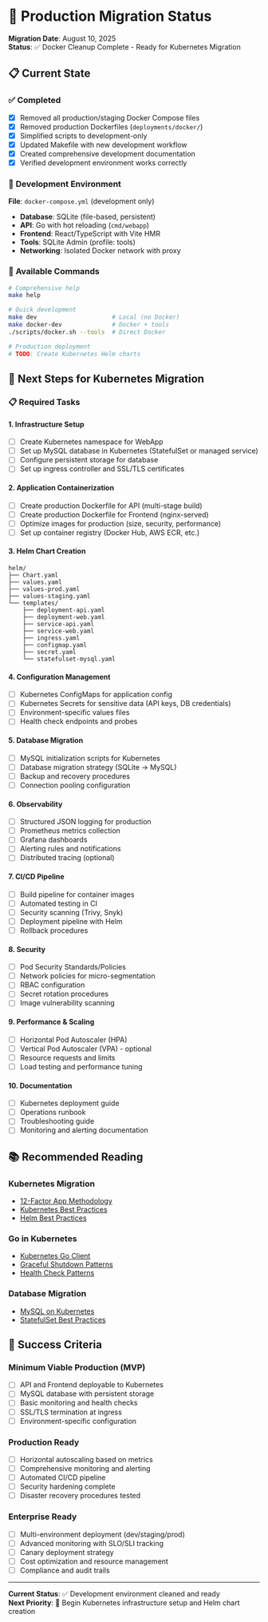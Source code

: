 # 🎯 Production Migration Status

**Migration Date**: August 10, 2025  
**Status**: ✅ Docker Cleanup Complete - Ready for Kubernetes Migration

## 📋 **Current State**

### ✅ **Completed**
- [x] Removed all production/staging Docker Compose files
- [x] Removed production Dockerfiles (`deployments/docker/`)
- [x] Simplified scripts to development-only
- [x] Updated Makefile with new development workflow
- [x] Created comprehensive development documentation
- [x] Verified development environment works correctly

### 🔧 **Development Environment**
**File**: `docker-compose.yml` (development only)
- **Database**: SQLite (file-based, persistent)
- **API**: Go with hot reloading (`cmd/webapp`)
- **Frontend**: React/TypeScript with Vite HMR
- **Tools**: SQLite Admin (profile: tools)
- **Networking**: Isolated Docker network with proxy

### 📝 **Available Commands**
```bash
# Comprehensive help
make help

# Quick development  
make dev                     # Local (no Docker)
make docker-dev              # Docker + tools
./scripts/docker.sh --tools  # Direct Docker

# Production deployment
# TODO: Create Kubernetes Helm charts
```

## 🚀 **Next Steps for Kubernetes Migration**

### 📋 **Required Tasks**

#### 1. **Infrastructure Setup**
- [ ] Create Kubernetes namespace for WebApp
- [ ] Set up MySQL database in Kubernetes (StatefulSet or managed service)
- [ ] Configure persistent storage for database
- [ ] Set up ingress controller and SSL/TLS certificates

#### 2. **Application Containerization**
- [ ] Create production Dockerfile for API (multi-stage build)
- [ ] Create production Dockerfile for Frontend (nginx-served)
- [ ] Optimize images for production (size, security, performance)
- [ ] Set up container registry (Docker Hub, AWS ECR, etc.)

#### 3. **Helm Chart Creation**
```
helm/
├── Chart.yaml
├── values.yaml
├── values-prod.yaml
├── values-staging.yaml
└── templates/
    ├── deployment-api.yaml
    ├── deployment-web.yaml
    ├── service-api.yaml
    ├── service-web.yaml
    ├── ingress.yaml
    ├── configmap.yaml
    ├── secret.yaml
    └── statefulset-mysql.yaml
```

#### 4. **Configuration Management**
- [ ] Kubernetes ConfigMaps for application config
- [ ] Kubernetes Secrets for sensitive data (API keys, DB credentials)
- [ ] Environment-specific values files
- [ ] Health check endpoints and probes

#### 5. **Database Migration**
- [ ] MySQL initialization scripts for Kubernetes
- [ ] Database migration strategy (SQLite → MySQL)
- [ ] Backup and recovery procedures
- [ ] Connection pooling configuration

#### 6. **Observability**
- [ ] Structured JSON logging for production
- [ ] Prometheus metrics collection
- [ ] Grafana dashboards
- [ ] Alerting rules and notifications
- [ ] Distributed tracing (optional)

#### 7. **CI/CD Pipeline**
- [ ] Build pipeline for container images
- [ ] Automated testing in CI
- [ ] Security scanning (Trivy, Snyk)
- [ ] Deployment pipeline with Helm
- [ ] Rollback procedures

#### 8. **Security**
- [ ] Pod Security Standards/Policies
- [ ] Network policies for micro-segmentation
- [ ] RBAC configuration
- [ ] Secret rotation procedures
- [ ] Image vulnerability scanning

#### 9. **Performance & Scaling**
- [ ] Horizontal Pod Autoscaler (HPA)
- [ ] Vertical Pod Autoscaler (VPA) - optional
- [ ] Resource requests and limits
- [ ] Load testing and performance tuning

#### 10. **Documentation**
- [ ] Kubernetes deployment guide
- [ ] Operations runbook
- [ ] Troubleshooting guide
- [ ] Monitoring and alerting documentation

## 📚 **Recommended Reading**

### **Kubernetes Migration**
- [12-Factor App Methodology](https://12factor.net/)
- [Kubernetes Best Practices](https://kubernetes.io/docs/concepts/configuration/overview/)
- [Helm Best Practices](https://helm.sh/docs/chart_best_practices/)

### **Go in Kubernetes**
- [Kubernetes Go Client](https://pkg.go.dev/k8s.io/client-go)
- [Graceful Shutdown Patterns](https://github.com/kubernetes/kubectl/blob/master/pkg/cmd/wait/wait.go)
- [Health Check Patterns](https://kubernetes.io/docs/tasks/configure-pod-container/configure-liveness-readiness-startup-probes/)

### **Database Migration**
- [MySQL on Kubernetes](https://kubernetes.io/docs/tutorials/stateful-application/mysql-wordpress-persistent-volume/)
- [StatefulSet Best Practices](https://kubernetes.io/docs/concepts/workloads/controllers/statefulset/)

## 🎯 **Success Criteria**

### **Minimum Viable Production (MVP)**
- [ ] API and Frontend deployable to Kubernetes
- [ ] MySQL database with persistent storage
- [ ] Basic monitoring and health checks
- [ ] SSL/TLS termination at ingress
- [ ] Environment-specific configuration

### **Production Ready**
- [ ] Horizontal autoscaling based on metrics
- [ ] Comprehensive monitoring and alerting
- [ ] Automated CI/CD pipeline
- [ ] Security hardening complete
- [ ] Disaster recovery procedures tested

### **Enterprise Ready**
- [ ] Multi-environment deployment (dev/staging/prod)
- [ ] Advanced monitoring with SLO/SLI tracking
- [ ] Canary deployment strategy
- [ ] Cost optimization and resource management
- [ ] Compliance and audit trails

---

**Current Status**: ✅ Development environment cleaned and ready  
**Next Priority**: 🚀 Begin Kubernetes infrastructure setup and Helm chart creation
